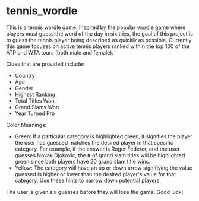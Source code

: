 # tennis_wordle

This is a tennis wordle game. Inspired by the popular wordle game where players must guess the word of the day in six tries, the goal of this project is to guess the tennis player being described as quickly as possible. Currently this game focuses on active tennis players ranked within the top 100 of the ATP and WTA tours (both male and female). 

Clues that are provided include: 

* Country
* Age
* Gender
* Highest Ranking
* Total Titles Won
* Grand Slams Won
* Year Turned Pro

Color Meanings: 

* Green: If a particular category is highlighted green, it signifies the player the user has guessed matches the desired player in that specific category. For example, if the answer is Roger Federer, and the user guesses Novak Djokovic, the # of grand slam titles will be highlighted green since both players have 20 grand slam title wins.
* Yellow: The category will have an up or down arrow signifiying the value guessed is higher or lower than the desired player's value for that category. Use these hints to narrow down potential players.

The user is given six guesses before they will lose the game. Good luck!


